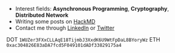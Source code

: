 

- Interest fields: **Asynchronous Programming**, **Cryptography**, **Distributed Network**
- Writing some posts on [HackMD](https://hackmd.io/@_4S152SHS_uXVYn0bwHKpQ)
- Contact me through [LinkedIn](https://www.linkedin.com/in/soyoun-jeong-066165179/) or [Twitter](https://twitter.com/proofofyoon)

DOT `1WUZer3FXxCLLAqE18TijmbJ3XxdK6U9WtFpDaL8BYoryWz`
ETH `0xac304826E83aDA7fcd5F049101dADf33829175a4`




